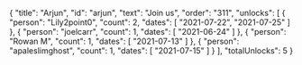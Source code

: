 {
  "title": "Arjun",
  "id": "arjun",
  "text": "Join us",
  "order": "311",
  "unlocks": [
    {
      "person": "Lily2point0",
      "count": 2,
      "dates": [
        "2021-07-22",
        "2021-07-25"
      ]
    },
    {
      "person": "joelcarr",
      "count": 1,
      "dates": [
        "2021-06-24"
      ]
    },
    {
      "person": "Rowan M",
      "count": 1,
      "dates": [
        "2021-07-13"
      ]
    },
    {
      "person": "apaleslimghost",
      "count": 1,
      "dates": [
        "2021-07-15"
      ]
    }
  ],
  "totalUnlocks": 5
}